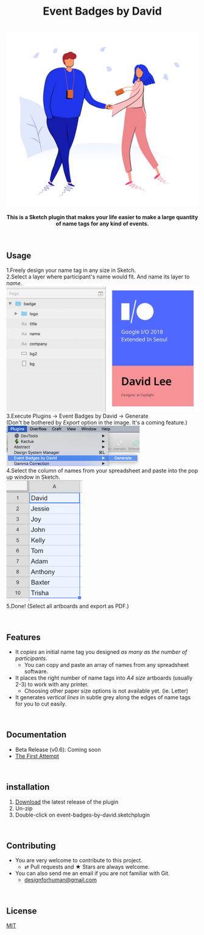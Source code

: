 <h1 align="center">Event Badges by David</h1>
<br/>
<div align="center">
  <img src="docs/images/event-badges-illust.jpg" width="600"><br/>
</div>
<br/>
<div align="center">
  <strong>This is a Sketch plugin that makes your life easier to make a large quantity of name tags for any kind of events.</strong>
</div>

<br/>
<br/>

## Usage
1.Freely design your name tag in any size in Sketch.<br/>
2.Select a layer where participant's name would fit. And name its layer to _name_.<br/>
  <img src="docs/images/usage_02.png" width="540"><br/>
3.Execute Plugins → Event Badges by David → Generate<br/>
(Don't be bothered by _Export_ option in the image. It's a coming feature.)<br/>
  <img src="docs/images/usage_03.png" width="350"><br/>
4.Select the column of names from your spreadsheet and paste into the pop up window in Sketch.<br/>
  <img src="docs/images/usage_04.png" width="200"><br/>
5.Done! (Select all artboards and export as PDF.)

<br/>

## Features
- It _copies_ an initial name tag you designed _as many as the number of participants_.
  - You can copy and paste an array of names from any spreadsheet software.
- It places the right number of name tags into _A4 size_ artboards (usually 2-3) to work with any printer.
  - Choosing other paper size options is not available yet. (ie. Letter)
- It generates _vertical lines_ in subtle grey along the edges of name tags for you to cut easily.

<br/>

## Documentation
- Beta Release (v0.6): Coming soon
- [The First Attempt](https://medium.com/@designforhuman/designing-for-large-scale-handling-repetitions-with-code-in-sketch-85ef3efa868a)

<br/>

## installation
1. [Download](https://github.com/designforhuman/event-badges-by-david/releases/latest) the latest release of the plugin
2. Un-zip
3. Double-click on event-badges-by-david.sketchplugin

<br/>

## Contributing
- You are very welcome to contribute to this project.
  - ⇄ Pull requests and ★ Stars are always welcome.
- You can also send me an email if you are not familiar with Git.
  - designforhuman@gmail.com

<br/>

## License
[MIT](https://github.com/designforhuman/event-badges-by-david/blob/master/LICENSE)
